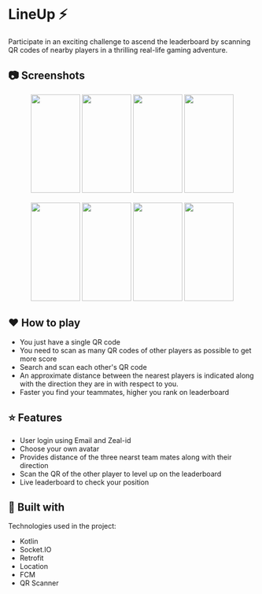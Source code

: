 # LineUp ⚡ 

Participate in an exciting challenge to ascend the leaderboard by scanning QR codes of nearby players in a thrilling real-life gaming adventure.

## 📷 Screenshots
<div align="center">
  <img src="D:\Downloads\WhatsApp Image 2024-04-19 at 02.29.50.jpeg" width="100" height="200">
  <img src="https://github.com/phoenix-kanak/Lineup/assets/132151345/c800b979-a917-4fef-8192-ca66a6abb8a9" width="100" height="200">
  <img src="https://github.com/phoenix-kanak/Lineup/assets/132151345/55936236-3363-46e3-9773-73c8e773c714" width="100" height="200">
  <img src="https://github.com/phoenix-kanak/Lineup/assets/132151345/f3c80034-7171-4642-8e72-66ab39ffa430" width="100" height="200">
</div>
<br>
<div align="center">
  <img src="https://github.com/phoenix-kanak/LineUp/assets/132151345/11ddd32e-8099-47ac-bd82-fa0a90dc11a2" width="100" height="200">
  <img src="https://github.com/phoenix-kanak/LineUp/assets/132151345/11ddd32e-8099-47ac-bd82-fa0a90dc11a2" width="100" height="200">
  <img src="https://github.com/phoenix-kanak/Lineup/assets/132151345/877bbb7f-a5c2-4b8b-ac9c-e01bc27c9c05" width="100" height="200">
  <img src="https://github.com/phoenix-kanak/Lineup/assets/132151345/085fedf7-7ccf-4b94-b407-f578e0f8b07e" width="100" height="200">
</div>


## ❤️ How to play
- You just have a single QR code
- You need to scan as many QR codes of other players as possible to get more score
- Search and scan each other's QR code
- An approximate distance between the nearest players is indicated along with the direction they are in with respect to you.
- Faster you find your teammates, higher you rank on leaderboard


## ⭐ Features
- User login using Email and Zeal-id
- Choose your own avatar
- Provides distance of the three nearst team mates along with their direction
- Scan the QR of the other player to level up on the leaderboard
- Live leaderboard to check your position

## 🔧 Built with
Technologies used in the project:
- Kotlin
- Socket.IO
- Retrofit
- Location
- FCM
- QR Scanner




